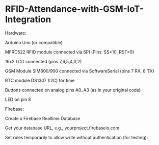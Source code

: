 # RFID-Attendance-with-GSM-IoT-Integration


Hardware:

Arduino Uno (or compatible)

MFRC522 RFID module connected via SPI (Pins: SS=10, RST=9)

16x2 LCD connected (pins 7,6,5,4,3,2)

GSM Module SIM800/900 connected via SoftwareSerial (pins 7 RX, 8 TX)

RTC module DS1307 (I2C) for time

Buttons connected on analog pins A0..A3 (as in your original code)

LED on pin 8

Firebase:

Create a Firebase Realtime Database

Get your database URL, e.g., yourproject.firebaseio.com

Set rules temporarily to allow write without authentication (for testing):
